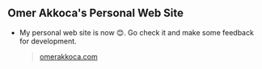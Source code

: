 ## Omer Akkoca's Personal Web Site

- My personal web site is now 😊. Go check it and make some feedback for development.

	> [omerakkoca.com](https://omerakkoca.com)
